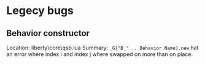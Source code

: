 # Legecy bugs

## Behavior constructor

Location: liberty\core\qsb.lua
Summary:  `_G["B_" .. Behavior.Name].new` hat an error where index i and index j
          where swapped on more than on place.